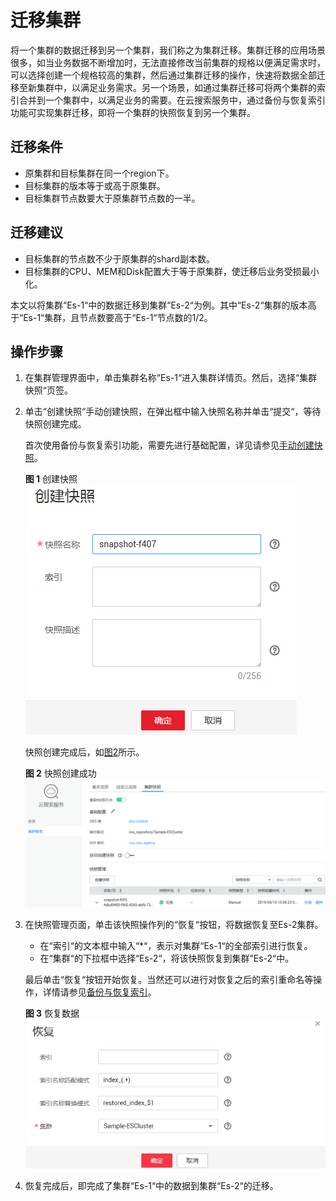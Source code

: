 # 迁移集群<a name="css_01_0040"></a>

将一个集群的数据迁移到另一个集群，我们称之为集群迁移。集群迁移的应用场景很多，如当业务数据不断增加时，无法直接修改当前集群的规格以便满足需求时，可以选择创建一个规格较高的集群，然后通过集群迁移的操作，快速将数据全部迁移至新集群中，以满足业务需求。另一个场景，如通过集群迁移可将两个集群的索引合并到一个集群中，以满足业务的需要。在云搜索服务中，通过备份与恢复索引功能可实现集群迁移，即将一个集群的快照恢复到另一个集群。

## 迁移条件<a name="section3129114518368"></a>

-   原集群和目标集群在同一个region下。
-   目标集群的版本等于或高于原集群。
-   目标集群节点数要大于原集群节点数的一半。

## 迁移建议<a name="section18998141277"></a>

-   目标集群的节点数不少于原集群的shard副本数。
-   目标集群的CPU、MEM和Disk配置大于等于原集群，使迁移后业务受损最小化。

本文以将集群“Es-1“中的数据迁移到集群“Es-2“为例。其中“Es-2“集群的版本高于“Es-1“集群，且节点数要高于“Es-1“节点数的1/2。

## 操作步骤<a name="section339824743111"></a>

1.  在集群管理界面中，单击集群名称“Es-1“进入集群详情页。然后，选择“集群快照“页签。
2.  单击“创建快照“手动创建快照，在弹出框中输入快照名称并单击“提交“，等待快照创建完成。

    首次使用备份与恢复索引功能，需要先进行基础配置，详见请参见[手动创建快照](备份与恢复索引.md#section43906502025)。

    **图 1**  创建快照<a name="fig1490034251318"></a>  
    ![](figures/创建快照.png "创建快照")

    快照创建完成后，如[图2](#fig14397673517)所示。

    **图 2**  快照创建成功<a name="fig14397673517"></a>  
    ![](figures/快照创建成功.png "快照创建成功")

3.  在快照管理页面，单击该快照操作列的“恢复“按钮，将数据恢复至Es-2集群。

    -   在“索引“的文本框中输入“\*“，表示对集群“Es-1“的全部索引进行恢复。
    -   在“集群“的下拉框中选择“Es-2“，将该快照恢复到集群“Es-2“中。

    最后单击“恢复“按钮开始恢复。当然还可以进行对恢复之后的索引重命名等操作，详情请参见[备份与恢复索引](备份与恢复索引.md)。

    **图 3**  恢复数据<a name="fig7855132717372"></a>  
    ![](figures/恢复数据.png "恢复数据")

4.  恢复完成后，即完成了集群“Es-1“中的数据到集群“Es-2“的迁移。

